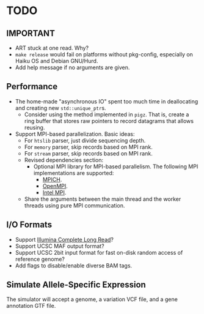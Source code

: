 # TODO

## IMPORTANT

- ART stuck at one read. Why?
- `make release` would fail on platforms without pkg-config, especially on Haiku OS and Debian GNU/Hurd.
- Add help message if no arguments are given.

## Performance

- The home-made "asynchronous IO" spent too much time in deallocating and creating new `std::unique_ptr`s.
  - Consider using the method implemented in `pigz`. That is, create a ring buffer that stores raw pointers to record datagrams that allows reusing.
- Support MPI-based parallelization. Basic ideas:
  - For `htslib` parser, just divide sequencing depth.
  - For `memory` parser, skip records based on MPI rank.
  - For `stream` parser, skip records based on MPI rank.
  - Revised dependencies section:
    - Optional MPI library for MPI-based parallelism. The following MPI implementations are supported:
      - [MPICH](https://www.mpich.org/).
      - [OpenMPI](https://www.open-mpi.org/).
      - [Intel MPI](https://www.intel.com/content/www/us/en/developer/tools/oneapi/mpi-library.html).
  - Share the arguments between the main thread and the worker threads using pure MPI communication.

## I/O Formats

- Support [Illumina Complete Long Read](https://www.illumina.com/products/by-brand/complete-long-reads-portfolio.html)?
- Support UCSC MAF output format?
- Support UCSC 2bit input format for fast on-disk random access of reference genome?
- Add flags to disable/enable diverse BAM tags.

## Simulate Allele-Specific Expression

The simulator will accept a genome, a variation VCF file, and a gene annotation GTF file.
